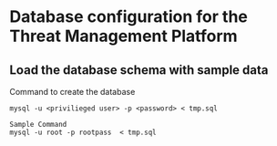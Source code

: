 # Database configuration for the Threat Management Platform

## Load the database schema with sample data

Command to create the database

```
mysql -u <privilieged user> -p <password> < tmp.sql
```


```
Sample Command
mysql -u root -p rootpass  < tmp.sql
```

